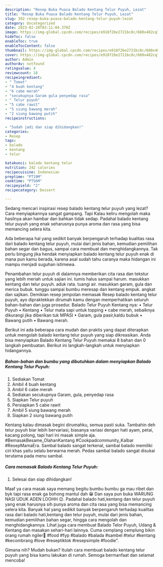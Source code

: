 ```yaml
---
description: "Resep Buka Puasa Balado Kentang Telur Puyuh, Lezat"
title: "Resep Buka Puasa Balado Kentang Telur Puyuh, Lezat"
slug: 392-resep-buka-puasa-balado-kentang-telur-puyuh-lezat
category: Uncategorized
date: 2023-02-28T03:11:04.370Z
image: https://img-global.cpcdn.com/recipes/e918f2be2721bc8c/680x482cq70/balado-kentang-telur-puyuh-foto-resep-utama.jpg
hideToc: false
enableToc: true
enableTocContent: false
thumbnail: https://img-global.cpcdn.com/recipes/e918f2be2721bc8c/680x482cq70/balado-kentang-telur-puyuh-foto-resep-utama.jpg
cover: https://img-global.cpcdn.com/recipes/e918f2be2721bc8c/680x482cq70/balado-kentang-telur-puyuh-foto-resep-utama.jpg
author: Admin
authorAv: notfound
ratingvalue: 4
reviewcount: 18
recipeingredient:
- " Tomat"
- "4 buah kentang"
- "6 cabe merah"
- "secukupnya Garam gula penyedap rasa"
- " Telur puyuh"
- "5 cabe rawit"
- "5 siung bawang merah"
- "2 siung bawang putih"
recipeinstructions:

- "Sudah jadi dan siap dihidangkan!"
categories:
- Resep
tags:
- balado
- kentang
- telur

katakunci: balado kentang telur 
nutrition: 242 calories
recipecuisine: Indonesian
preptime: "PT19M"
cooktime: "PT56M"
recipeyield: "2"
recipecategory: Dessert

---
```



Sedang mencari inspirasi resep balado kentang telur puyuh yang lezat? Cara menyiapkannya sangat gampang. Tapi Kalau keliru mengolah maka hasilnya akan hambar dan bahkan tidak sedap. Padahal balado kentang telur puyuh yang enak seharusnya punya aroma dan rasa yang bisa memancing selera kita.


Ada beberapa hal yang sedikit banyak berpengaruh terhadap kualitas rasa dari balado kentang telur puyuh, mulai dari jenis bahan, kemudian pemilihan bahan segar dan bagus, sampai cara membuat dan menghidangkannya. Tak perlu bingung jika hendak menyiapkan balado kentang telur puyuh enak di mana pun kamu berada, karena asal sudah tahu caranya maka hidangan ini mampu menjadi suguhan istimewa.

Penambahan telur puyuh di dalamnya memberikan cita rasa dan tekstur yang lebih meriah untuk sajian ini. tumis halus sampai harum. masukkan kentang dan telur puyuh. aduk rata. tuangi air. masukkan garam, gula dan merica bubuk. tunggu sampai bumbu meresap dan kentang empuk. angkat dan sajikan. Demikian resep jempolan memasak Resep balado kentang telur puyuh, ayo dipraktekkan dirumah kamu dengan memperhatikan seluruh bahan-bahan dan juga prosedur. Balado Telur Puyuh Kentang nya: • Telur Puyuh • Kentang • Telur mata sapi untuk topping • cabe merah, sebaiknya dikurangi jika diberikan tuk MPASI • Garam, gula pasir,kaldu bubuk • Bawang putih • Bawang merah.


Berikut ini ada beberapa cara mudah dan praktis yang dapat diterapkan untuk mengolah balado kentang telur puyuh yang siap dikreasikan. Anda bisa menyiapkan Balado Kentang Telur Puyuh memakai 8 bahan dan 0 langkah pembuatan. Berikut ini langkah-langkah untuk menyiapkan hidangannya.

<!--inarticleads1-->

##### Bahan-bahan dan bumbu yang dibutuhkan dalam menyiapkan Balado Kentang Telur Puyuh:

1. Sediakan  Tomat
1. Ambil 4 buah kentang
1. Ambil 6 cabe merah
1. Sediakan secukupnya Garam, gula, penyedap rasa
1. Siapkan  Telur puyuh
1. Persiapkan 5 cabe rawit
1. Ambil 5 siung bawang merah
1. Siapkan 2 siung bawang putih


Kentang kalau dimasak begini dirumahku, semua pasti suka. Tambahin deh telur puyuh biar lebih bervariasi, biasanya variasi dengan hati ayam, petai, kacang polong, tapi hari ini masak simple aja. #BemasakBesame_OlahanKantang #Cookpadcommunity_Kalbar #ResepMamaEra. Sambal balado sangat terkenal, sambal balado memiliki ciri khas yaitu selalu berwarna merah. Pedas sambal balado sangat disukai terutama pada menu sambal. 

<!--inarticleads2-->

##### Cara memasak Balado Kentang Telur Puyuh:


1. Selesai dan siap dihidangkan!

Maaf ya cara masak saya memang begitu bumbu bumbu ga mau ribet dan byk tapi rasa enak ga bohong mantul dah 😁 Dan saya pun buka WARUNG NASI UDUK ADEN LOOHH 😉. Padahal balado hati,kentang dan telur puyuh yang enak harusnya sih punya aroma dan cita rasa yang bisa memancing selera kita. Banyak hal yang sedikit banyak berpengaruh terhadap kualitas rasa dari balado hati,kentang dan telur puyuh, mulai dari jenis bahan, kemudian pemilihan bahan segar, hingga cara mengolah dan menghidangkannya. Lihat juga cara membuat Balado Telor Puyuh, Udang &amp; Kentang dan masakan sehari-hari lainnya. Cuma cemplang cemplung bikin orang rumah ngiler🤤 #food #fyp #balado #balada #sambel #telur #kentang #kecombrang #love #reseptiktok #resepsimple #foodie&#34;. 

Gimana nih? Mudah bukan? Itulah cara membuat balado kentang telur puyuh yang bisa kamu lakukan di rumah. Semoga bermanfaat dan selamat mencoba!
